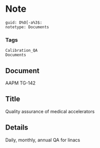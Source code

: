 # Note
```
guid: D%O[-a%3$:
notetype: Documents
```

### Tags
```
Calibration_QA
Documents
```

## Document
AAPM TG-142

## Title
Quality assurance of medical accelerators

## Details
Daily, monthly, annual QA for linacs
